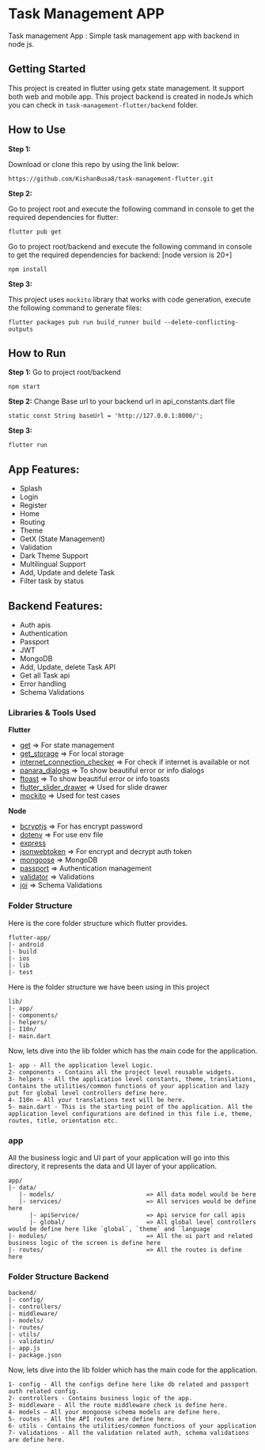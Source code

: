 # Task Management APP
Task management App : Simple task management app with backend in node js.

## Getting Started
This project is created in flutter using getx state management. It support both web and mobile app.
This project backend is created in nodeJs which you can check in ``` task-management-flutter/backend ``` folder.


## How to Use

**Step 1:**

Download or clone this repo by using the link below:

```
https://github.com/KishanBusa8/task-management-flutter.git
```

**Step 2:**

Go to project root and execute the following command in console to get the required dependencies for flutter:

```
flutter pub get 
```

Go to project root/backend and execute the following command in console to get the required dependencies for backend:
[node version is 20+]
```
npm install
```

**Step 3:**

This project uses `mockito` library that works with code generation, execute the following command to generate files:

```
flutter packages pub run build_runner build --delete-conflicting-outputs
```

## How to Run

**Step 1:**
Go to project root/backend 
```
npm start 
```

**Step 2:**
Change Base url to your backend url in api_constants.dart file

```
static const String baseUrl = 'http://127.0.0.1:8000/';
```

**Step 3:**
```
flutter run
```

## App Features:

* Splash
* Login
* Register
* Home
* Routing
* Theme
* GetX (State Management)
* Validation
* Dark Theme Support 
* Multilingual Support 
* Add, Update and delete Task
* Filter task by status

## Backend Features:

* Auth apis
* Authentication
* Passport
* JWT
* MongoDB
* Add, Update, delete Task API
* Get all Task api
* Error handling
* Schema Validations


### Libraries & Tools Used

**Flutter**
* [get](https://pub.dev/packages/get) => For state management
* [get_storage](https://pub.dev/packages/get_storage) => For local storage
* [internet_connection_checker](https://pub.dev/packages/internet_connection_checker) => For check if internet is available or not
* [panara_dialogs](https://pub.dev/packages/panara_dialogs) => To show beautiful error or info dialogs
* [ftoast](https://pub.dev/packages/ftoast) => To show beautiful error or info toasts
* [flutter_slider_drawer](https://pub.dev/packages/flutter_slider_drawer) => Used for slide drawer
* [mockito](https://pub.dev/packages/mockito) => Used for test cases

**Node**
* [bcryptjs](https://pub.dev/packages/get) => For has encrypt password
* [dotenv](https://pub.dev/packages/get) => For use env file
* [express](https://pub.dev/packages/express) 
* [jsonwebtoken](https://pub.dev/packages/jsonwebtoken) => For encrypt and decrypt auth token
* [mongoose](https://pub.dev/packages/mongoose) => MongoDB
* [passport](https://pub.dev/packages/mongoose) => Authentication management
* [validator](https://pub.dev/packages/validator) => Validations
* [joi](https://pub.dev/packages/joi) => Schema Validations


### Folder Structure
Here is the core folder structure which flutter provides.

```
flutter-app/
|- android
|- build
|- ios
|- lib
|- test
```

Here is the folder structure we have been using in this project

```
lib/
|- app/
|- components/
|- helpers/
|- I10n/
|- main.dart
```


Now, lets dive into the lib folder which has the main code for the application.

```
1- app - All the application level Logic.
2- components - Contains all the project level reusable widgets.
3- helpers - All the application level constants, theme, translations, Contains the utilities/common functions of your application and lazy put for global level controllers define here.
4- I10n — All your translations text will be here.
5- main.dart - This is the starting point of the application. All the application level configurations are defined in this file i.e, theme, routes, title, orientation etc.
```

### app
All the business logic and UI part of your application will go into this directory, it represents the data and UI layer of your application.

```
app/
|- data/
   |- models/                          => All data model would be here
   |- services/                        => All services would be define here 
      |- apiService/                   => Api service for call apis
      |- global/                       => All global level controllers would be define here like `global`, `theme` and `language`
|- modules/                            => All the ui part and related business logic of the screen is define here
|- routes/                             => All the routes is define here
```



### Folder Structure Backend

```
backend/
|- config/
|- controllers/
|- middleware/
|- models/
|- routes/
|- utils/
|- validatin/
|- app.js
|- package.json

```
Now, lets dive into the lib folder which has the main code for the application.

```
1- config - All the configs define here like db related and passport auth related config.
2- controllers - Contains business logic of the app.
3- middleware - All the route middleware check is define here.
4- models — All your mongoose schema models are define here.
5- routes - All the API routes are define here.
6- utils - Contains the utilities/common functions of your application
7- validations - All the validation related auth, schema validations are define here.

```
